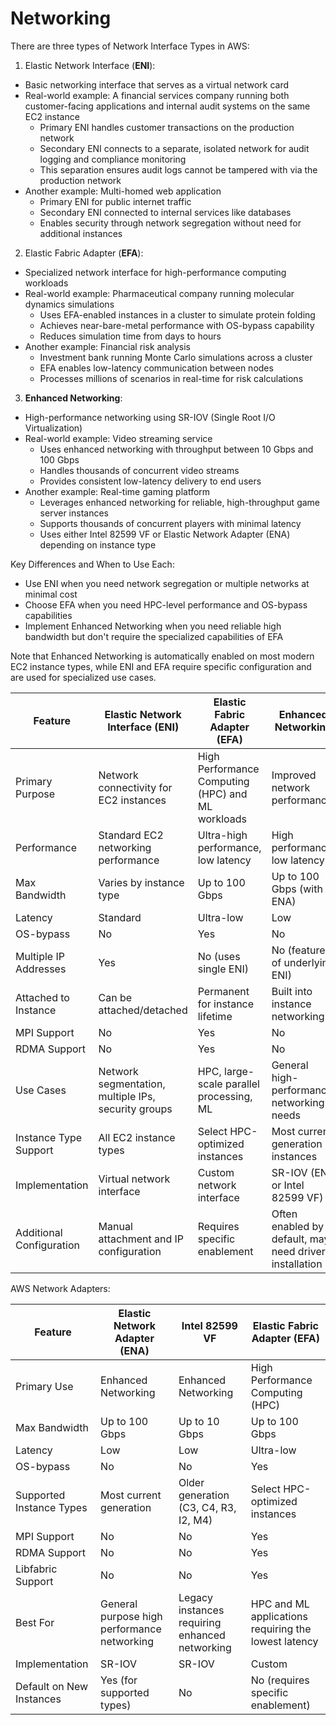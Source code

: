 # Networking

There are three types of Network Interface Types in AWS:

1. Elastic Network Interface (**ENI**):

* Basic networking interface that serves as a virtual network card
* Real-world example: A financial services company running both customer-facing applications and internal audit systems on the same EC2 instance
  * Primary ENI handles customer transactions on the production network
  * Secondary ENI connects to a separate, isolated network for audit logging and compliance monitoring
  * This separation ensures audit logs cannot be tampered with via the production network
* Another example: Multi-homed web application
  * Primary ENI for public internet traffic
  * Secondary ENI connected to internal services like databases
  * Enables security through network segregation without need for additional instances

2. Elastic Fabric Adapter (**EFA**):

* Specialized network interface for high-performance computing workloads
* Real-world example: Pharmaceutical company running molecular dynamics simulations
  * Uses EFA-enabled instances in a cluster to simulate protein folding
  * Achieves near-bare-metal performance with OS-bypass capability
  * Reduces simulation time from days to hours
* Another example: Financial risk analysis
  * Investment bank running Monte Carlo simulations across a cluster
  * EFA enables low-latency communication between nodes
  * Processes millions of scenarios in real-time for risk calculations

3. **Enhanced Networking**:

* High-performance networking using SR-IOV (Single Root I/O Virtualization)
* Real-world example: Video streaming service
  * Uses enhanced networking with throughput between 10 Gbps and 100 Gbps
  * Handles thousands of concurrent video streams
  * Provides consistent low-latency delivery to end users
* Another example: Real-time gaming platform
  * Leverages enhanced networking for reliable, high-throughput game server instances
  * Supports thousands of concurrent players with minimal latency
  * Uses either Intel 82599 VF or Elastic Network Adapter (ENA) depending on instance type

Key Differences and When to Use Each:

* Use ENI when you need network segregation or multiple networks at minimal cost
* Choose EFA when you need HPC-level performance and OS-bypass capabilities
* Implement Enhanced Networking when you need reliable high bandwidth but don't require the specialized capabilities of EFA

Note that Enhanced Networking is automatically enabled on most modern EC2 instance types, while ENI and EFA require specific configuration and are used for specialized use cases.

| Feature                  | Elastic Network Interface (ENI)                     | Elastic Fabric Adapter (EFA)                      | Enhanced Networking                                    |
| ------------------------ | --------------------------------------------------- | ------------------------------------------------- | ------------------------------------------------------ |
| Primary Purpose          | Network connectivity for EC2 instances              | High Performance Computing (HPC) and ML workloads | Improved network performance                           |
| Performance              | Standard EC2 networking performance                 | Ultra-high performance, low latency               | High performance, low latency                          |
| Max Bandwidth            | Varies by instance type                             | Up to 100 Gbps                                    | Up to 100 Gbps (with ENA)                              |
| Latency                  | Standard                                            | Ultra-low                                         | Low                                                    |
| OS-bypass                | No                                                  | Yes                                               | No                                                     |
| Multiple IP Addresses    | Yes                                                 | No (uses single ENI)                              | No (feature of underlying ENI)                         |
| Attached to Instance     | Can be attached/detached                            | Permanent for instance lifetime                   | Built into instance networking                         |
| MPI Support              | No                                                  | Yes                                               | No                                                     |
| RDMA Support             | No                                                  | Yes                                               | No                                                     |
| Use Cases                | Network segmentation, multiple IPs, security groups | HPC, large-scale parallel processing, ML          | General high-performance networking needs              |
| Instance Type Support    | All EC2 instance types                              | Select HPC-optimized instances                    | Most current generation instances                      |
| Implementation           | Virtual network interface                           | Custom network interface                          | SR-IOV (ENA or Intel 82599 VF)                         |
| Additional Configuration | Manual attachment and IP configuration              | Requires specific enablement                      | Often enabled by default, may need driver installation |

AWS Network Adapters:

| Feature                  | Elastic Network Adapter (ENA)               | Intel 82599 VF                                 | Elastic Fabric Adapter (EFA)                         |
| ------------------------ | ------------------------------------------- | ---------------------------------------------- | ---------------------------------------------------- |
| Primary Use              | Enhanced Networking                         | Enhanced Networking                            | High Performance Computing (HPC)                     |
| Max Bandwidth            | Up to 100 Gbps                              | Up to 10 Gbps                                  | Up to 100 Gbps                                       |
| Latency                  | Low                                         | Low                                            | Ultra-low                                            |
| OS-bypass                | No                                          | No                                             | Yes                                                  |
| Supported Instance Types | Most current generation                     | Older generation (C3, C4, R3, I2, M4)          | Select HPC-optimized instances                       |
| MPI Support              | No                                          | No                                             | Yes                                                  |
| RDMA Support             | No                                          | No                                             | Yes                                                  |
| Libfabric Support        | No                                          | No                                             | Yes                                                  |
| Best For                 | General purpose high performance networking | Legacy instances requiring enhanced networking | HPC and ML applications requiring the lowest latency |
| Implementation           | SR-IOV                                      | SR-IOV                                         | Custom                                               |
| Default on New Instances | Yes (for supported types)                   | No                                             | No (requires specific enablement)                    |
